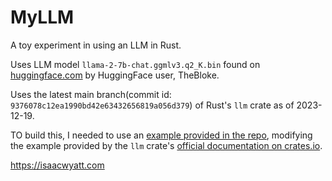 # MyLLM
A toy experiment in using an LLM in Rust.

Uses LLM model `llama-2-7b-chat.ggmlv3.q2_K.bin` found on [huggingface.com](https://huggingface.co/TheBloke/Llama-2-7B-Chat-GGML/resolve/main/) by HuggingFace user, TheBloke.

Uses the latest main branch(commit id: `9376078c12ea1990bd42e63432656819a056d379`) of Rust's `llm` crate as of 2023-12-19.

TO build this, I needed to use an [example provided in the repo](https://github.com/rustformers/llm/blob/main/crates/llm/examples/inference.rs), modifying the example provided by the `llm` crate's [official documentation on crates.io](https://github.com/rustformers/llm).

https://isaacwyatt.com